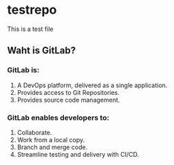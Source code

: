 # testrepo
This is a test file

## Waht is GitLab?

### GitLab is:
1. A DevOps platform, delivered as a single application.
2. Provides access to Git Repositories.
3. Provides source code management.

### GitLab enables developers to:
1. Collaborate.
2. Work from a local copy.
3. Branch and merge code.
4. Streamline testing and delivery with CI/CD.
